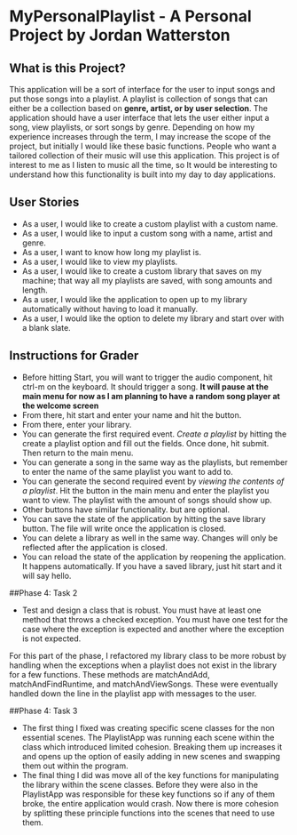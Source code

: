 # MyPersonalPlaylist - A Personal Project by Jordan Watterston

## What is this Project?

This application will be a sort of interface for the user to input songs and put those songs into a playlist. A playlist
is collection of songs that can either be a collection based on **genre, artist, or by user selection**. The application 
should have a user interface that lets the user either input a song, view playlists, or sort songs by genre.
Depending on how my experience increases through the term, I may increase the scope of the project, but
initially I would like these basic functions. People who want a tailored collection of their music will use this
application. This project is of interest to me as I listen to music all the time, so It would be interesting to
understand how this functionality is built into my day to day applications.

## User Stories

- As a user, I would like to create a custom playlist with a custom name.
- As a user, I would like to input a custom song with a name, artist and genre.
- As a user, I want to know how long my playlist is.
- As a user, I would like to view my playlists.
- As a user, I would like to create a custom library that saves on my machine; 
that way all my playlists are saved, with song amounts and length.
- As a user, I would like the application to open up to my library automatically without having
to load it manually.
- As a user, I would like the option to delete my library and start over with a blank slate.

## Instructions for Grader

- Before hitting Start, you will want to trigger the audio component, hit ctrl-m on the keyboard. 
It should trigger a song. **It will pause at the main menu for now as I am planning to have a random song player at the welcome screen**
- From there, hit start and enter your name and hit the button.
- From there, enter your library.
- You can generate the first required event. *Create a playlist* by hitting the create a playlist option and fill out the fields. Once done, hit submit. Then return to the main menu.
- You can generate a song in the same way as the playlists, but remember to enter the name of the same playlist you want to add to.
- You can generate the second required event by *viewing the contents of a playlist*. Hit the button in the main menu and enter the playlist you want to view. The playlist with the amount of songs should show up.
- Other buttons have similar functionality. but are optional. 
- You can save the state of the application by hitting the save library button. The file will write once the application is closed.
- You can delete a library as well in the same way. Changes will only be reflected after the application is closed.
- You can reload the state of the application by reopening the application. It happens automatically. If you have a saved library, just hit start and it will say hello.

##Phase 4: Task 2

- Test and design a class that is robust.  You must have at least one method that throws a checked exception. 
 You must have one test for the case where the exception is expected and another where the exception is not expected.
 
 For this part of the phase, I refactored my library class to be more robust by handling when the exceptions when
 a playlist does not exist in the library for a few functions. These methods are matchAndAdd, matchAndFindRuntime, and
 matchAndViewSongs. These were eventually handled down the line in the playlist app with messages to the user.
 
 ##Phase 4: Task 3
 - The first thing I fixed was creating specific scene classes for the non essential scenes. The PlaylistApp was running
 each scene within the class which introduced limited cohesion. Breaking them up increases it and opens up the option of
 easily adding in new scenes and swapping them out within the program.
 - The final thing I did was move all of the key functions for manipulating the library within the scene classes. Before
 they were also in the PlaylistApp was responsible for these key functions so if any of them broke, 
 the entire application would crash. Now there is more cohesion by splitting these principle functions into the scenes
 that need to use them.
